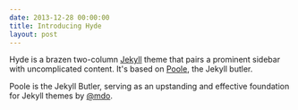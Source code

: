 ```yaml
---
date: 2013-12-28 00:00:00
title: Introducing Hyde
layout: post
---
```


Hyde is a brazen two-column [Jekyll](http://jekyllrb.com) theme
that pairs a prominent sidebar with uncomplicated content.
It's based on [Poole](http://getpoole.com), the Jekyll butler.

Poole is the Jekyll Butler, serving as an upstanding and effective
foundation for Jekyll themes by [@mdo](https://twitter.com/mdo).
